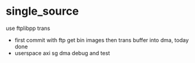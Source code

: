 # single_source
use ftplibpp trans
- first commit with ftp get bin images then trans buffer into dma, today done
- userspace axi sg dma debug and test